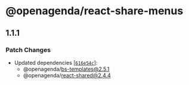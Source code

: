 # @openagenda/react-share-menus

## 1.1.1

### Patch Changes

- Updated dependencies [[`616e54c`](https://github.com/OpenAgenda/oa/commit/616e54c1159c8585ee0dfbaac7557ee55c22bbba)]:
  - @openagenda/bs-templates@2.5.1
  - @openagenda/react-shared@2.4.4
